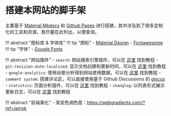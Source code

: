 # 搭建本网站的脚手架

主要基于 [Material Mkdocs](https://squidfunk.github.io/mkdocs-material/) 和 [Github Pages](https://pages.github.com/) 进行搭建，其中涉及到了很多定制化的工具和资源，我尽量在此列出，以便查询。

!!! abstract "图标库 & 字体库"
    !!! tip "图标"
        - [Material Design](https://pictogrammers.com/library/mdi/)
        - [Fontawesome](https://fontawesome.com/search?m=free)
    !!! tip "字体"
        - [Google Fonts](https://fonts.google.com/)

!!! abstract "网站插件"
    - `search`: 网站搜索引擎插件，可以在 [这里](https://squidfunk.github.io/mkdocs-material/setup/setting-up-site-search/) 找到教程
    - `git-revision-date-localized`: 显示文档创建和更新时间，可以在 [这里](https://squidfunk.github.io/mkdocs-material/setup/adding-a-git-repository/?h=date#document-dates) 找到教程
    - `google-analytics`: 使用谷歌分析得到网站使用数据，可以在 [这里](https://squidfunk.github.io/mkdocs-material/setup/setting-up-site-analytics/) 找到教程
    - `comment system`: 搭建评论区，可以直接使用基于 Github Discussions 的 [giscus](https://giscus.app/)
    - `statistics`: 页面分析插件，可以在 [这里](https://github.com/TonyCrane/mkdocs-statistics-plugin) 找到教程
    - `changlog`: 以列表形式展示更新日志，可以在 [这里](https://github.com/TonyCrane/mkdocs-changelog-plugin) 找到教程

!!! abstract "前端美化"
    - 渐变色调色盘：https://webgradients.com/?ref=iamxk